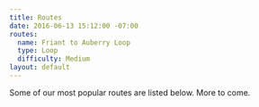 ```yaml
---
title: Routes
date: 2016-06-13 15:12:00 -07:00
routes:
  name: Friant to Auberry Loop
  type: Loop
  difficulty: Medium
layout: default
---
```


Some of our most popular routes are listed below. More to come.